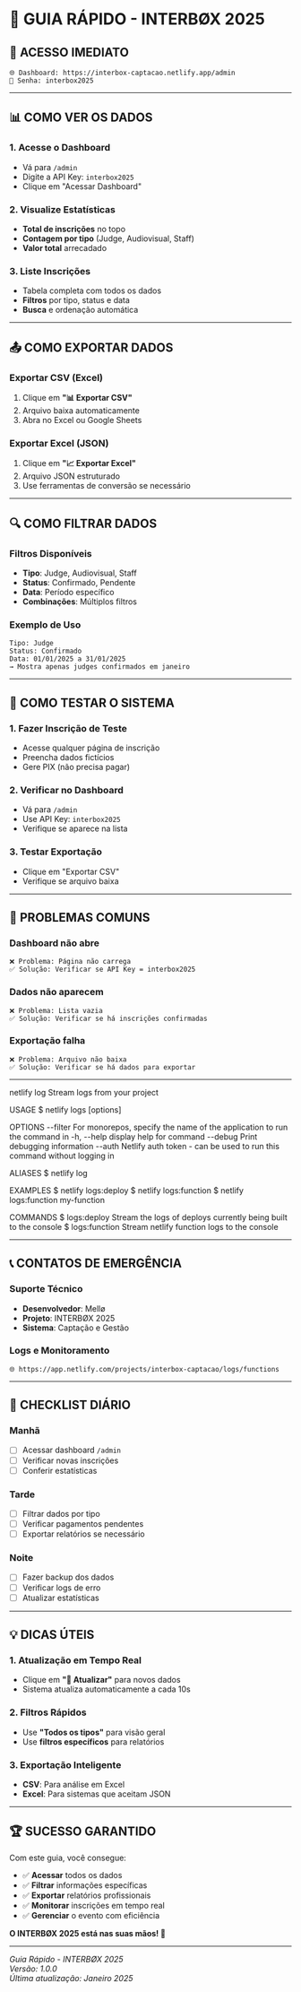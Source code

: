 # 🚀 GUIA RÁPIDO - INTERBØX 2025

## 🔑 **ACESSO IMEDIATO**

```
🌐 Dashboard: https://interbox-captacao.netlify.app/admin
🔑 Senha: interbox2025
```

---

## 📊 **COMO VER OS DADOS**

### **1. Acesse o Dashboard**
- Vá para `/admin`
- Digite a API Key: `interbox2025`
- Clique em "Acessar Dashboard"

### **2. Visualize Estatísticas**
- **Total de inscrições** no topo
- **Contagem por tipo** (Judge, Audiovisual, Staff)
- **Valor total** arrecadado

### **3. Liste Inscrições**
- Tabela completa com todos os dados
- **Filtros** por tipo, status e data
- **Busca** e ordenação automática

---

## 📤 **COMO EXPORTAR DADOS**

### **Exportar CSV (Excel)**
1. Clique em **"📊 Exportar CSV"**
2. Arquivo baixa automaticamente
3. Abra no Excel ou Google Sheets

### **Exportar Excel (JSON)**
1. Clique em **"📈 Exportar Excel"**
2. Arquivo JSON estruturado
3. Use ferramentas de conversão se necessário

---

## 🔍 **COMO FILTRAR DADOS**

### **Filtros Disponíveis**
- **Tipo**: Judge, Audiovisual, Staff
- **Status**: Confirmado, Pendente
- **Data**: Período específico
- **Combinações**: Múltiplos filtros

### **Exemplo de Uso**
```
Tipo: Judge
Status: Confirmado
Data: 01/01/2025 a 31/01/2025
→ Mostra apenas judges confirmados em janeiro
```

---

## 📱 **COMO TESTAR O SISTEMA**

### **1. Fazer Inscrição de Teste**
- Acesse qualquer página de inscrição
- Preencha dados fictícios
- Gere PIX (não precisa pagar)

### **2. Verificar no Dashboard**
- Vá para `/admin`
- Use API Key: `interbox2025`
- Verifique se aparece na lista

### **3. Testar Exportação**
- Clique em "Exportar CSV"
- Verifique se arquivo baixa

---

## 🚨 **PROBLEMAS COMUNS**

### **Dashboard não abre**
```
❌ Problema: Página não carrega
✅ Solução: Verificar se API Key = interbox2025
```

### **Dados não aparecem**
```
❌ Problema: Lista vazia
✅ Solução: Verificar se há inscrições confirmadas
```

### **Exportação falha**
```
❌ Problema: Arquivo não baixa
✅ Solução: Verificar se há dados para exportar
```

---

netlify log
Stream logs from your project

USAGE
  $ netlify logs [options]

OPTIONS
  --filter <app>    For monorepos, specify the name of the application to run the command in
  -h, --help        display help for command
  --debug           Print debugging information
  --auth <token>    Netlify auth token - can be used to run this command without logging in

ALIASES
  $ netlify log

EXAMPLES
  $ netlify logs:deploy
  $ netlify logs:function
  $ netlify logs:function my-function

COMMANDS
  $ logs:deploy     Stream the logs of deploys currently being built to the
                    console
  $ logs:function   Stream netlify function logs to the console

  ---

## 📞 **CONTATOS DE EMERGÊNCIA**

### **Suporte Técnico**
- **Desenvolvedor**: Mellø
- **Projeto**: INTERBØX 2025
- **Sistema**: Captação e Gestão

### **Logs e Monitoramento**
```
🌐 https://app.netlify.com/projects/interbox-captacao/logs/functions
```

---

## 🎯 **CHECKLIST DIÁRIO**

### **Manhã**
- [ ] Acessar dashboard `/admin`
- [ ] Verificar novas inscrições
- [ ] Conferir estatísticas

### **Tarde**
- [ ] Filtrar dados por tipo
- [ ] Verificar pagamentos pendentes
- [ ] Exportar relatórios se necessário

### **Noite**
- [ ] Fazer backup dos dados
- [ ] Verificar logs de erro
- [ ] Atualizar estatísticas

---

## 💡 **DICAS ÚTEIS**

### **1. Atualização em Tempo Real**
- Clique em **"🔄 Atualizar"** para novos dados
- Sistema atualiza automaticamente a cada 10s

### **2. Filtros Rápidos**
- Use **"Todos os tipos"** para visão geral
- Use **filtros específicos** para relatórios

### **3. Exportação Inteligente**
- **CSV**: Para análise em Excel
- **Excel**: Para sistemas que aceitam JSON

---

## 🏆 **SUCESSO GARANTIDO**

Com este guia, você consegue:
- ✅ **Acessar** todos os dados
- ✅ **Filtrar** informações específicas
- ✅ **Exportar** relatórios profissionais
- ✅ **Monitorar** inscrições em tempo real
- ✅ **Gerenciar** o evento com eficiência

**O INTERBØX 2025 está nas suas mãos! 🚀**

---

*Guia Rápido - INTERBØX 2025*  
*Versão: 1.0.0*  
*Última atualização: Janeiro 2025*
